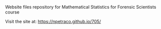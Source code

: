 Website files repository for Mathematical Statistics for Forensic Scientists course 

Visit the site at: https://npetraco.github.io/705/

